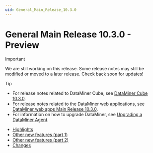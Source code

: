 ```yaml
---
uid: General_Main_Release_10.3.0
---
```


# General Main Release 10.3.0 - Preview

> [!IMPORTANT]
> We are still working on this release. Some release notes may still be modified or moved to a later release. Check back soon for updates!

> [!TIP]
>
> - For release notes related to DataMiner Cube, see [DataMiner Cube 10.3.0](xref:Cube_Main_Release_10.3.0).
> - For release notes related to the DataMiner web applications, see [DataMiner web apps Main Release 10.3.0](xref:Web_apps_Main_Release_10.3.0).
> - For information on how to upgrade DataMiner, see [Upgrading a DataMiner Agent](xref:Upgrading_a_DataMiner_Agent).

- [Highlights](xref:General_Main_Release_10.3.0_highlights)
- [Other new features (part 1)](xref:General_Main_Release_10.3.0_new_features_1)
- [Other new features (part 2)](xref:General_Main_Release_10.3.0_new_features_2)
- [Changes](xref:General_Main_Release_10.3.0_changes)
